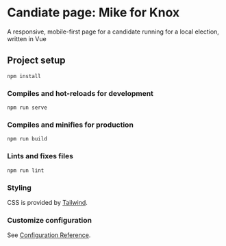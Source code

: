 # Candiate page: Mike for Knox
A responsive, mobile-first page for a candidate running for a local election, written in Vue

## Project setup
```
npm install
```

### Compiles and hot-reloads for development
```
npm run serve
```

### Compiles and minifies for production
```
npm run build
```

### Lints and fixes files
```
npm run lint
```

### Styling
CSS is provided by [Tailwind](https://tailwindcss.com). 

### Customize configuration
See [Configuration Reference](https://cli.vuejs.org/config/).
